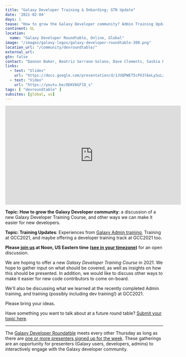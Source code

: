 ```yaml
---
title: "Galaxy Developer Training & Onbarding; GTN Update"
date: '2021-02-04'
days: 1
tease: "How to grow the Galaxy Developer community? Admin Training Update"
continent: GL
location:
  name: "Galaxy Developer Roundtable, Online, Global"
image: "/images/galaxy-logos/galaxy-developer-roundtable-300.png"
location_url: "/community/devroundtable/"
external_url:
gtn: false
contact: "Dannon Baker, Beatriz Serrano-Solano, Dave Clements, Saskia Hiltemann, Helena Rasche"
links:
  - text: "Slides"
    url: "https://docs.google.com/presentation/d/1JUQPWET5cPX3l6eLySuLzjQqC_lyuyf_kjBhCHGGL6Y/edit#slide=id.p"
  - text: "Video"
    url: "https://youtu.be/OEKV6GFlD_s"
tags: [ "devroundtable" ]
subsites: [global, us]
---
```


<iframe width="560" height="315" src="https://www.youtube-nocookie.com/embed/OEKV6GFlD_s" frameborder="0" allow="accelerometer; autoplay; encrypted-media; gyroscope; picture-in-picture" allowfullscreen></iframe>

**Topic: How to grow the Galaxy Developer community**: a discussion of a new Galaxy Developer Training Course, and other ways we can make it easier for new developers.

**Topic: Training Updates**: Experiences from [Galaxy Admin training](/events/2021-01-admin-training/), Training at GCC2021, and maybe offering a developer training track at GCC2021 too.

**Please [join us](https://psu.zoom.us/j/92752763386) at Noon, US Eastern time ([see in your timezone](https://www.timeanddate.com/worldclock/fixedtime.html?msg=Galaxy+Developer+Roundtable&iso=20210204T12&p1=179&ah=1))** for an open discussion.

We are hoping to offer a new *Galaxy Developer Training Course* in 2021.  We hope to gather input on what should be covered, as well as insights on how this should be presented.  In addition, we would like to discuss other ways to make it easier for new code contributors to come on-board.

We'll also be discussing what we learned at the recently completed Admin training, and training (possibly including dev training!) at GCC2021.

Please bring your ideas.

Have something you want to talk about at a future round table? [Submit your topic here](https://bit.ly/gxdevroundtablepresent).


---

The [Galaxy Developer Roundatble](/community/devroundtable/) meets every other Thursday as long as there are [one or more presenters signed up for the week](https://bit.ly/gxdevroundtablepresent).  These gatherings are an opportunity for presenters (Galaxy users, developers, admins) to interactively engage with the Galaxy developer community.
